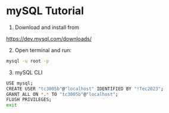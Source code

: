 # mySQL Tutorial

1. Download and install from 

https://dev.mysql.com/downloads/

2. Open terminal and run:

```bash
mysql -u root -p
```

3. mySQL CLI
```bash
USE mysql;
CREATE USER "tc3005b"@"localhost" IDENTIFIED BY "!Tec2023";
GRANT ALL ON *.* TO "tc3005b"@"localhost";
FLUSH PRIVILEGES;
exit
```
